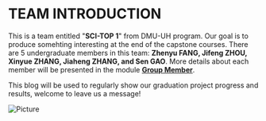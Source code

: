 # TEAM INTRODUCTION
This is a team entitled "**SCI-TOP 1**" from DMU-UH program. Our goal is to produce somehting interesting at the end of the capstone courses. There are 5 undergraduate members in this team: **Zhenyu FANG, Jifeng ZHOU, Xinyue ZHANG, Jiaheng ZHANG, and Sen GAO**. More details about each member will be presented in the module [**Group Member**](https://github.com/SCi-winner/SCI.github.io/tree/main/Group%20Member).

This blog will be used to regularly show our graduation project progress and results, welcome to leave us a message!

![Picture](/img/cover1.jpg "Advancede Materials")
